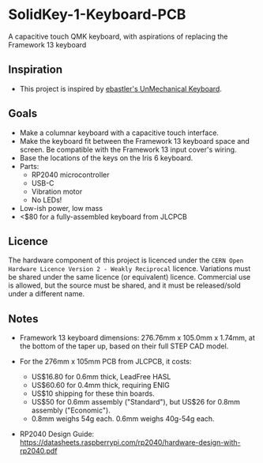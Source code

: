 # SolidKey-1-Keyboard-PCB
A capacitive touch QMK keyboard, with aspirations of replacing the Framework 13 keyboard

## Inspiration

* This project is inspired by [ebastler's UnMechanical Keyboard](https://github.com/ebastler/UnMechanical).

## Goals

* Make a columnar keyboard with a capacitive touch interface.
* Make the keyboard fit between the Framework 13 keyboard space and screen. Be compatible with the Framework 13 input cover's wiring.
* Base the locations of the keys on the Iris 6 keyboard.
* Parts:
    * RP2040 microcontroller
    * USB-C
    * Vibration motor
    * No LEDs!
* Low-ish power, low mass
* <$80 for a fully-assembled keyboard from JLCPCB

## Licence

The hardware component of this project is licenced under the `CERN Open Hardware Licence Version 2 - Weakly Reciprocal` licence. Variations must be shared under the same licence (or equivalent) licence. Commercial use is allowed, but the source must be shared, and it must be released/sold under a different name.

## Notes

* Framework 13 keyboard dimensions: 276.76mm x 105.0mm x 1.74mm, at the bottom of the taper up, based on their full STEP CAD model.
* For the 276mm x 105mm PCB from JLCPCB, it costs:
    * US$16.80 for 0.6mm thick, LeadFree HASL
    * US$60.60 for 0.4mm thick, requiring ENIG
    * US$10 shipping for these thin boards.
    * US$50 for 0.6mm assembly ("Standard"), but US$26 for 0.8mm assembly ("Economic").
    * 0.8mm weighs 54g each. 0.6mm weighs 40g-54g each.

* RP2040 Design Guide: https://datasheets.raspberrypi.com/rp2040/hardware-design-with-rp2040.pdf
